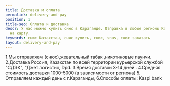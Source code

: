 ```yaml
---
title: Доставка и оплата
permalink: delivery-and-pay
position: 1
title-seo: Оплата и доставка
descr: У нас можно купить снюс в Караганде. Отправка в любые регионы Казахстана. Оплата
  на карту.
keywords: снюс Казахстан, снюс купить, снюс, snus, снюс заказать
layout: delivery-and-pay
---
```


1.Мы отправляем (снюс),жевательный табак ,никотиновые паунчи.
2.Доставка Россия, Казахстан по всей территории курьерской службой "СДЭК", "Джет логистик, Dpd.
3.Время доставки 3-14 дней .
4.Средняя стоимость доставки 1000-5000 (в зависимости от региона)
5. Отправляем каждый день с г.Караганды, 
6.Способы оплаты: Kaspi bank